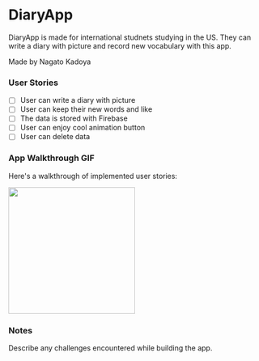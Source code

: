 

# DiaryApp

DiaryApp is made for international studnets studying in the US.
They can write a diary with picture and record new vocabulary with this app.

Made by Nagato Kadoya

### User Stories
- [ ] User can write a diary with picture
- [ ] User can keep their new words and like 
- [ ] The data is stored with Firebase
- [ ] User can enjoy cool animation button
- [ ] User can delete data 

### App Walkthrough GIF
Here's a walkthrough of implemented user stories:

<img src="file:///Users/nagatokadoya/Downloads/ezgif.com-gif-maker.gif" width=250><br>

### Notes
Describe any challenges encountered while building the app.
